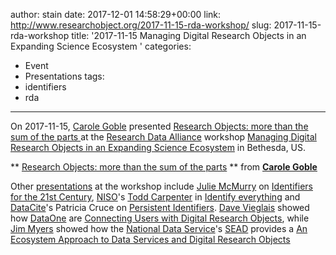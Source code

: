 author: stain
date: 2017-12-01 14:58:29+00:00
link: http://www.researchobject.org/2017-11-15-rda-workshop/
slug: 2017-11-15-rda-workshop
title: '2017-11-15 Managing Digital Research Objects in an Expanding Science Ecosystem '
categories:
- Event
- Presentations
tags:
- identifiers
- rda
---
On 2017-11-15, [Carole Goble](http://orcid.org/0000-0003-1219-2137) presented [Research Objects: more than the sum of the parts ](https://www.slideshare.net/carolegoble/research-objects-more-than-the-sum-of-the-parts-82236202)at the [Research Data Alliance](https://www.rd-alliance.org/) workshop [Managing Digital Research Objects in an Expanding Science Ecosystem](https://www.rd-alliance.org/managing-digital-research-objects-expanding-science-ecosystem) in Bethesda, US.



** [Research Objects: more than the sum of the parts](//www.slideshare.net/carolegoble/research-objects-more-than-the-sum-of-the-parts-82236202) ** from **[Carole Goble](https://www.slideshare.net/carolegoble)**


Other [presentations](https://www.rd-alliance.org/managing-digital-research-objects-expanding-science-ecosystem) at the workshop include [Julie McMurry](http://orcid.org/0000-0002-9353-5498) on [Identifiers for the 21st Century](https://docs.google.com/presentation/d/186oJy2FI77M2Aifh2C8lq6zrv4k94mWr-jU5qrdPcFM/edit#slide=id.p), [NISO](http://www.niso.org/)'s [Todd Carpenter](https://orcid.org/0000-0002-8320-0491) in [Identify everything](https://www.slideshare.net/BaltimoreNISO/identify-everything-role-of-standard-identifiers-in-communicating-science) and [DataCite](https://www.datacite.org/)'s Patricia Cruce on [Persistent Identifiers](https://www.rd-alliance.org/sites/default/files/CENDI%202017%20Clean.pdf). [Dave Vieglais](https://orcid.org/0000-0002-6513-4996) showed how [DataOne](https://www.dataone.org/) are [Connecting Users with Digital Research Objects](https://www.rd-alliance.org/sites/default/files/20171115_CENDI_DataONE_v01.pdf), while [Jim Myers](http://orcid.org/0000-0001-8462-650X) showed how the [National Data Service](http://www.nationaldataservice.org/)'s [SEAD](http://sead-data.net/) provides a [An Ecosystem Approach to Data Services and Digital Research Objects](https://www.rd-alliance.org/sites/default/files/EcosystemApproachToDSandDROs.pdf)

